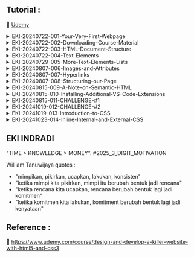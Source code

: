 ## Tutorial :

:link: [Udemy](https://www.udemy.com/course/design-and-develop-a-killer-website-with-html5-and-css3)

<details>
  <summary>EKI-20240722-001-Your-Very-First-Webpage</summary>

TOOLS

```sh
https://code.visualstudio.com/Download

https://marketplace.visualstudio.com/items?itemName=esbenp.prettier-vscode

https://marketplace.visualstudio.com/items?itemName=azemoh.one-monokai


```

vscode settings (auto save + auto format)

```sh

settings -> "default formatter" > default formatter = Prettier - Code formatter (esbenp.prettier-vscode)

settings -> "Format On Save" > Editor: Format On Save = Enable

settings -> "Auto Save" > Files: Auto Save = OnFocusChange

settings -> "Tab Size" > Editor: Tab Size = 2 (default 4)

settings -> "Auto Closing Tags" > HTML: auto closing tags = disabled

```

show web

```sh

CTRL + P

'>Simple Browser'

```

</details>

<details>
  <summary>EKI-20240722-002-Downloading-Course-Material</summary>

Downloading Course Material

```sh

https://github.com/jonasschmedtmann/html-css-course

```

</details>

<details>
  <summary>EKI-20240722-003-HTML-Document-Structure</summary>

02-HTML-Fundamentals

```sh

settings -> "auto closing tags" > HTML: auto closing tags = disabled

```

</details>

<details>
  <summary>EKI-20240722-004-Text-Elements</summary>

02-HTML-Fundamentals

```sh

update index.html

```

</details>

<details>
  <summary>EKI-20240729-005-More-Text-Elements-Lists</summary>

```html
<ol>
  = number list

  <ul>
    = symbol list
  </ul>
</ol>
```

</details>

<details>
  <summary>EKI-20240807-006-Images-and-Attributes</summary>

```html
<img ... />
```

</details>

<details>
  <summary>EKI-20240807-007-Hyperlinks</summary>

```html
<a> ... </a>
```

</details>

<details>
  <summary>EKI-20240807-008-Structuring-our-Page</summary>

```html
<head>
  ..
</head>


<body>
  ..
<header>
  ..
  <nav>
  ..
  <nav>
  ..
</header>
  ..
<aside>
  ..
  <article>
  ..
    <header>
  ..
    </header>
  ..
  </article>
  ..
</aside>
  ..
<footer></footer>
</body>
```

</details>

<details>
  <summary>EKI-20240815-009-A-Note-on-Semantic-HTML</summary>

```html
<div></div>
<!---box---->
<em></em>
<!---italic such as <i></i>---->
```

</details>

<details>
  <summary>EKI-20240815-010-Installing-Additional-VS-Code-Extensions</summary>

vs code extention

```sh

- image preview
- color highlight
- auto rename tag (jun han)
- Live Server

```

vs code settings

```sh

HTML : Auto Closing Tags ->  Enable

```

</details>

<details>
  <summary>EKI-20240815-011-CHALLENGE-#1</summary>

```html
<aside></aside>
<!--- secondar information / informasi ke 2 dari halaman utama --->
```

</details>

<details>
  <summary>EKI-20241019-012-CHALLENGE-#2</summary>

https://codepen.io/pen

https://codepen.io/jonasschmedtmann/pen/ZELVmJX/48f20ea036df9afc09978b07eca226b8

```html
<article>
  <h2>Converse Chuck Taylor All Star Low Top</h2>
  <img
    src="https://i.ibb.co/Jr7Wh1d/challenges.jpg"
    alt="Chuck Taylor All Star Shoe"
    height="250"
    width="250"
  />

  <p><strong>$65.00</strong></p>
  <p>Free shipping</p>
  <p>
    Ready to dress up or down, these classic canvas Chucks are an everyday
    wardrobe staple.
  </p>

  <a href="https://www.converse.com">More information &rarr;</a>

  <h3>Product details</h3>
  <ul>
    <li>Lightweight, durable canvas sneaker</li>
    <li>Lightly padded footbed for added comfort</li>
    <li>Iconic Chuck Taylor ankle patch</li>
  </ul>

  <button>Add to cart</button>
</article>
```

</details>

<details>
  <summary>EKI-20241019-013-Introduction-to-CSS</summary>

```css
/* h1 == Selector */
h1 {
  /* color: blue; == Declaration/Style */
  color: blue;
  text-align: center;
  front-size: 20px;

  /* 
   front-size: 20px;   
   (property): (value)
  */
}
```

</details>

<details>
  <summary>EKI-20241023-014-Inline-Internal-and-External-CSS</summary>

style.css
```css

h1 {
  color: blue;
}

```

index.html
```html

<html>
  <head>
    <link href="style.css" rel="stylesheet" />
  </head>
</html>


```

or

index.html
```html

<html>
  <head>
    <style>
      h1 {
        color: blue;
      }
    </style>
  </head>
</html>

```

</details>

## EKI INDRADI

"TIME > KNOWLEDGE > MONEY". #2025_3_DIGIT_MOTIVATION

William Tanuwijaya quotes :

- "mimpikan, pikirkan, ucapkan, lakukan, konsisten"
- "ketika mimpi kita pikirkan, mimpi itu berubah bentuk jadi rencana"
- "ketika rencana kita ucapkan, rencana berubah bentuk lagi jadi komitmen"
- "ketika komitmen kita lakukan, komitment berubah bentuk lagi jadi kenyataan"

## Reference :

:link: https://www.udemy.com/course/design-and-develop-a-killer-website-with-html5-and-css3
